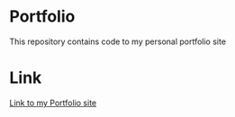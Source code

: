 # Portfolio
This repository contains code to my personal portfolio site

# Link
[Link to my Portfolio site](https://hamzaehsan97.github.io/Portfolio/)

